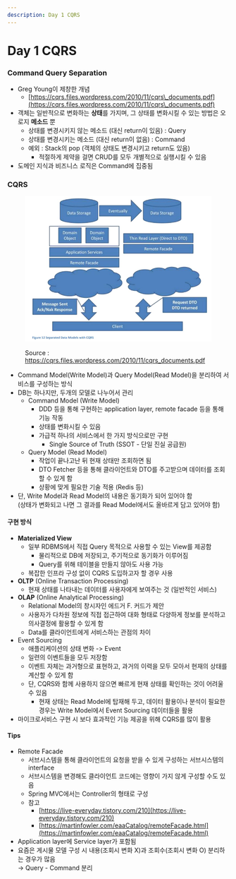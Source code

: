 ```yaml
---
description: Day 1 CQRS
---
```


# Day 1 CQRS

### Command Query Separation

* Greg Young이 제창한 개념
  * [https://cqrs.files.wordpress.com/2010/11/cqrs\_documents.pdf](https://cqrs.files.wordpress.com/2010/11/cqrs\_documents.pdf)
* 객체는 일반적으로 변화하는 **상태**를 가지며, 그 상태를 변화시킬 수 있는 방법은 오로지 **메소드** 뿐
  * 상태를 변경시키지 않는 메소드 (대신 return이 있음) : Query
  * 상태를 변경시키는 메소드 (대신 return이 없음) : Command
  * 예외 : Stack의 pop (객체의 상태도 변경시키고 return도 있음)
    * 적절하게 제약을 걸면 CRUD를 모두 개별적으로 실행시킬 수 있음
* 도메인 지식과 비즈니스 로직은 Command에 집중됨

### CQRS

<figure><img src="../../.gitbook/assets/화면 캡처 2023-06-28 222153.jpg" alt=""><figcaption><p>Source : <a href="https://cqrs.files.wordpress.com/2010/11/cqrs_documents.pdf">https://cqrs.files.wordpress.com/2010/11/cqrs_documents.pdf</a></p></figcaption></figure>

* Command Model(Write Model)과 Query Model(Read Model)을 분리하여 서비스를 구성하는 방식
* DB는 하나지만, 두개의 모델로 나누어서 관리
  * Command Model (Write Model)
    * DDD 등을 통해 구현하는 application layer, remote facade 등을 통해 기능 작동
    * 상태를 변화시킬 수 있음
    * 가급적 하나의 서비스에서 한 가지 방식으로만 구현
      * Single Source of Truth (SSOT - 단일 진실 공급원)
  * Query Model (Read Model)
    * 작업이 끝나고난 뒤 현재 상태만 조회하면 됨
    * DTO Fetcher 등을 통해 클라이언트와 DTO를 주고받으며 데이터를 조회할 수 있게 함
    * 상황에 맞게 필요한 기술 적용 (Redis 등)
* 단, Write Model과 Read Model의 내용은 동기화가 되어 있어야 함\
  (상태가 변화되고 나면 그 결과를 Read Model에서도 올바르게 담고 있어야 함)

#### 구현 방식

* **Materialized View**
  * 일부 RDBMS에서 직접 Query 목적으로 사용할 수 있는 View를 제공함
    * 물리적으로 DB에 저장되고, 주기적으로 동기화가 이루어짐
    * Query를 위해 테이블을 만들지 않아도 사용 가능
  * 복잡한 인프라 구성 없이 CQRS 도입하고자 할 경우 사용
* **OLTP** (Online Transaction Processing)
  * 현재 상태를 나타내는 데이터를 사용자에게 보여주는 것 (일반적인 서비스)
* **OLAP** (Online Analytical Processing)
  * Relational Model의 창시자인 에드거 F. 커드가 제안
  * 사용자가 다차원 정보에 직접 접근하여 대화 형태로 다양하게 정보를 분석하고 의사결정에 활용할 수 있게 함
  * Data를 클라이언트에게 서비스하는 관점의 차이
* Event Sourcing
  * 애플리케이션의 상태 변화 -> Event
  * 일련의 이벤트들을 모두 저장함
  * 이벤트 자체는 과거형으로 표현하고, 과거의 이력을 모두 모아서 현재의 상태를 계산할 수 있게 함
  * 단, CQRS와 함께 사용하지 않으면 빠르게 현재 상태를 확인하는 것이 어려울 수 있음
    * 현재 상태는 Read Model에 탑재해 두고, 데이터 활용이나 분석이 필요한 경우는 Write Model에서 Event Sourcing 데이터들을 활용
* 마이크로서비스 구현 시 보다 효과적인 기능 제공을 위해 CQRS를 많이 활용

#### Tips

* Remote Facade
  * 서브시스템을 통해 클라이언트의 요청을 받을 수 있게 구성하는 서브시스템의 interface
  * 서브시스템을 변경해도 클라이언트 코드에는 영향이 가지 않게 구성할 수도 있음
  * Spring MVC에서는 Controller의 형태로 구성
  * 참고
    * [https://live-everyday.tistory.com/210](https://live-everyday.tistory.com/210)
    * [https://martinfowler.com/eaaCatalog/remoteFacade.html](https://martinfowler.com/eaaCatalog/remoteFacade.html)
* Application layer에 Service layer가 포함됨
* 요즘은 게시물 모델 구성 시 내용(조회시 변화 X)과 조회수(조회시 변화 O) 분리하는 경우가 많음\
  → Query - Command 분리
